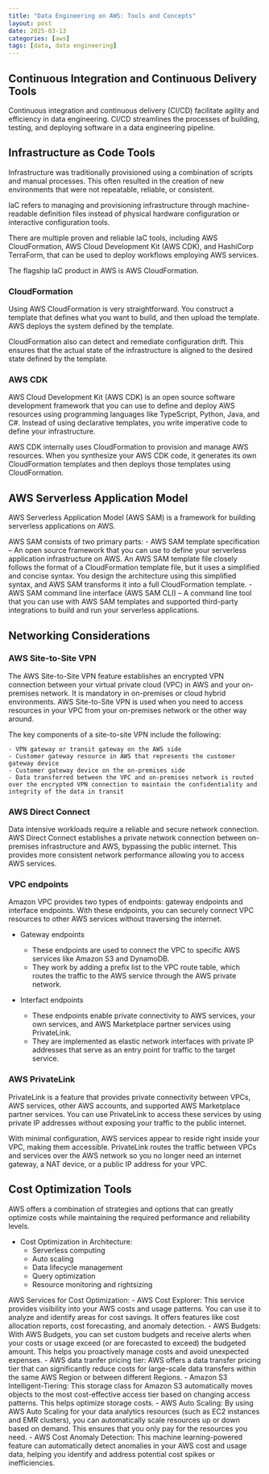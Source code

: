 ```yaml
---
title: "Data Engineering on AWS: Tools and Concepts"
layout: post
date: 2025-03-13
categories: [aws]
tags: [data, data engineering]
---
```


## Continuous Integration and Continuous Delivery Tools

Continuous integration and continuous delivery (CI/CD) facilitate agility and efficiency in data engineering. CI/CD streamlines the processes of building, testing, and deploying software in a data engineering pipeline. 

## Infrastructure as Code Tools

Infrastructure was traditionally provisioned using a combination of scripts and manual processes. This often resulted in the creation of new environments that were not repeatable, reliable, or consistent. 

IaC refers to managing and provisioning infrastructure through machine-readable definition files instead of physical hardware configuration or interactive configuration tools.

There are multiple proven and reliable IaC tools, including AWS CloudFormation, AWS Cloud Development Kit (AWS CDK), and HashiCorp TerraForm, that can be used to deploy workflows employing AWS services.

The flagship IaC product in AWS is AWS CloudFormation.

### CloudFormation

Using AWS CloudFormation is very straightforward. You construct a template that defines what you want to build, and then upload the template. AWS deploys the system defined by the template.

CloudFormation also can detect and remediate configuration drift. This ensures that the actual state of the infrastructure is aligned to the desired state defined by the template. 

### AWS CDK

AWS Cloud Development Kit (AWS CDK) is an open source software development framework that you can use to define and deploy AWS resources using programming languages like TypeScript, Python, Java, and C#. Instead of using declarative templates, you write imperative code to define your infrastructure. 

AWS CDK internally uses CloudFormation to provision and manage AWS resources. When you synthesize your AWS CDK code, it generates its own CloudFormation templates and then deploys those templates using CloudFormation.

## AWS Serverless Application Model

AWS Serverless Application Model (AWS SAM) is a framework for building serverless applications on AWS.

AWS SAM consists of two primary parts:
    - AWS SAM template specification 
        – An open source framework that you can use to define your serverless application infrastructure on AWS. An AWS SAM template file closely follows the format of a CloudFormation template file, but it uses a simplified and concise syntax. You design the architecture using this simplified syntax, and AWS SAM transforms it into a full CloudFormation template.
    - AWS SAM command line interface (AWS SAM CLI) 
        – A command line tool that you can use with AWS SAM templates and supported third-party integrations to build and run your serverless applications.

## Networking Considerations

### AWS Site-to-Site VPN

The AWS Site-to-Site VPN feature establishes an encrypted VPN connection between your virtual private cloud (VPC) in AWS and your on-premises network. It is mandatory in on-premises or cloud hybrid environments. AWS Site-to-Site VPN is used when you need to access resources in your VPC from your on-premises network or the other way around.

The key components of a site-to-site VPN include the following:

    - VPN gateway or transit gateway on the AWS side
    - Customer gateway resource in AWS that represents the customer gateway device
    - Customer gateway device on the on-premises side
    - Data transferred between the VPC and on-premises network is routed over the encrypted VPN connection to maintain the confidentiality and integrity of the data in transit

### AWS Direct Connect

Data intensive workloads require a reliable and secure network connection. AWS Direct Connect establishes a private network connection between on-premises infrastructure and AWS, bypassing the public internet. This provides more consistent network performance allowing you to access AWS services. 

### VPC endpoints

Amazon VPC provides two types of endpoints: gateway endpoints and interface endpoints. With these endpoints, you can securely connect VPC resources to other AWS services without traversing the internet.

- Gateway endpoints
    - These endpoints are used to connect the VPC to specific AWS services like Amazon S3 and DynamoDB.
    - They work by adding a prefix list to the VPC route table, which routes the traffic to the AWS service through the AWS private network.

- Interfact endpoints
    - These endpoints enable private connectivity to AWS services, your own services, and AWS Marketplace partner services using PrivateLink.
    - They are implemented as elastic network interfaces with private IP addresses that serve as an entry point for traffic to the target service.

### AWS PrivateLink

PrivateLink is a feature that provides private connectivity between VPCs, AWS services, other AWS accounts, and supported AWS Marketplace partner services. You can use PrivateLink to access these services by using private IP addresses without exposing your traffic to the public internet.

With minimal configuration, AWS services appear to reside right inside your VPC, making them accessible. PrivateLink routes the traffic between VPCs and services over the AWS network so you no longer need an internet gateway, a NAT device, or a public IP address for your VPC.

## Cost Optimization Tools

AWS offers a combination of strategies and options that can greatly optimize costs while maintaining the required performance and reliability levels.

- Cost Optimization in Architecture:
    - Serverless computing
    - Auto scaling
    - Data lifecycle management
    - Query optimization
    - Resource monitoring and rightsizing

AWS Services for Cost Optimization:
    - AWS Cost Explorer: This service provides visibility into your AWS costs and usage patterns. You can use it to analyze and identify areas for cost savings. It offers features like cost allocation reports, cost forecasting, and anomaly detection.
    - AWS Budgets: With AWS Budgets, you can set custom budgets and receive alerts when your costs or usage exceed (or are forecasted to exceed) the budgeted amount. This helps you proactively manage costs and avoid unexpected expenses.
    - AWS data tranfer pricing tier: AWS offers a data transfer pricing tier that can significantly reduce costs for large-scale data transfers within the same AWS Region or between different Regions.
    - Amazon S3 Intelligent-Tiering: This storage class for Amazon S3 automatically moves objects to the most cost-effective access tier based on changing access patterns. This helps optimize storage costs.
    - AWS Auto Scaling: By using AWS Auto Scaling for your data analytics resources (such as EC2 instances and EMR clusters), you can automatically scale resources up or down based on demand. This ensures that you only pay for the resources you need.
    - AWS Cost Anomaly Detection: This machine learning-powered feature can automatically detect anomalies in your AWS cost and usage data, helping you identify and address potential cost spikes or inefficiencies.